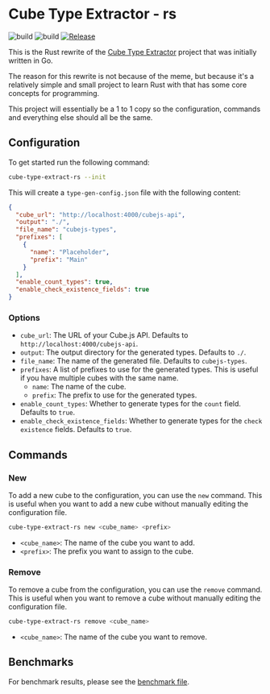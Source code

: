 # Cube Type Extractor - rs
![build](https://github.com/mikkurogue/cube-type-extract-rs/actions/workflows/rust.yml/badge.svg) ![build](https://github.com/mikkurogue/cube-type-extract-rs/actions/workflows/rust-clippy.yml/badge.svg) [![Release](https://github.com/mikkurogue/cube-type-extract-rs/actions/workflows/release.yml/badge.svg)](https://github.com/mikkurogue/cube-type-extract-rs/actions/workflows/release.yml)

This is the Rust rewrite of the [Cube Type Extractor](https://github.com/mikkurogue/cube-type-extract) project that was initially written in Go.

The reason for this rewrite is not because of the meme, but because it's a relatively simple and small project to learn Rust with that has some core concepts for programming.

This project will essentially be a 1 to 1 copy so the configuration, commands and everything else should all be the same.

## Configuration

To get started run the following command:

```bash
cube-type-extract-rs --init
```

This will create a `type-gen-config.json` file with the following content:

```json
{
  "cube_url": "http://localhost:4000/cubejs-api",
  "output": "./",
  "file_name": "cubejs-types",
  "prefixes": [
    {
      "name": "Placeholder",
      "prefix": "Main"
    }
  ],
  "enable_count_types": true,
  "enable_check_existence_fields": true
}
```

### Options

- `cube_url`: The URL of your Cube.js API. Defaults to `http://localhost:4000/cubejs-api`.
- `output`: The output directory for the generated types. Defaults to `./`.
- `file_name`: The name of the generated file. Defaults to `cubejs-types`.
- `prefixes`: A list of prefixes to use for the generated types. This is useful if you have multiple cubes with the same name.
  - `name`: The name of the cube.
  - `prefix`: The prefix to use for the generated types.
- `enable_count_types`: Whether to generate types for the `count` field. Defaults to `true`.
- `enable_check_existence_fields`: Whether to generate types for the `check existence` fields. Defaults to `true`.

## Commands

### New

To add a new cube to the configuration, you can use the `new` command. This is useful when you want to add a new cube without manually editing the configuration file.

```bash
cube-type-extract-rs new <cube_name> <prefix>
```

- `<cube_name>`: The name of the cube you want to add.
- `<prefix>`: The prefix you want to assign to the cube.

### Remove

To remove a cube from the configuration, you can use the `remove` command. This is useful when you want to remove a cube without manually editing the configuration file.

```bash
cube-type-extract-rs remove <cube_name>
```

- `<cube_name>`: The name of the cube you want to remove.

## Benchmarks

For benchmark results, please see the [benchmark file](./bench.md).